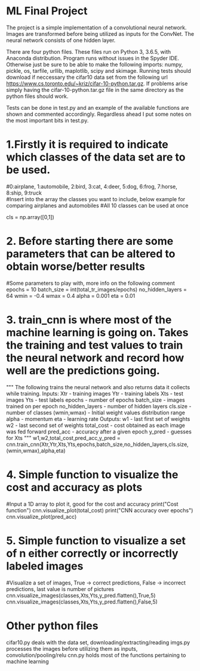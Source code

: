 # ML Final Project
The project is a simple implementation of a convolutional neural network. Images are transformed before being utilized as inputs for the ConvNet. The neural network consists of one hidden layer. 

There are four python files. These files run on Python 3, 3.6.5, with Anaconda distribution. Program runs without issues in the Spyder IDE. Otherwise just be sure to be able to make the following imports: numpy, pickle, os, tarfile, urllib, maplotlib, scipy and skimage. Running tests should download if neccessary the cifar10 data set from the following url https://www.cs.toronto.edu/~kriz/cifar-10-python.tar.gz. If problems arise simply having the cifar-10-python.tar.gz file in the same directory as the python files should work. 

Tests can be done in test.py and an example of the available functions are shown and commented accordingly. Regardless ahead I put some notes on the most important bits in test.py.

# 1.Firstly it is required to indicate which classes of the data set are to be used.

#0:airplane, 1:automobile, 2:bird, 3:cat, 4:deer, 5:dog, 6:frog, 7:horse, 8:ship, 9:truck <br>
#Insert into the array the classes you want to include, below example for comparing airplanes and automobiles
#All 10 classes can be used at once

cls = np.array([0,1])

# 2. Before starting there are some parameters that can be altered to obtain worse/better results

#Some parameters to play with, more info on the following comment
epochs = 10
batch_size = int(total_tr_images/epochs)
no_hidden_layers = 64
wmin = -0.4
wmax = 0.4
alpha = 0.001
eta = 0.01

# 3. train_cnn is where most of the machine learning is going on. Takes the training and test values to train the neural network and record how well are the predictions going. 

"""
The following trains the neural network and also returns data it collects while training.
Inputs: Xtr - training images
        Ytr - training labels
        Xts - test images
        Yts - test labels
        epochs - number of epochs
        batch_size - images trained on per epoch
        no_hidden_layers - number of hidden layers
        cls.size - number of classes
        (wmin,wmax) - Initial weight values distribution range 
        alpha - momentum
        eta - learning rate
Outputs: w1 - last first set of weights
         w2 - last second set of weights
         total_cost - cost obtained as each image was fed forward
         pred_acc - accuracy after a given epoch
         y_pred - guesses for Xts
"""
w1,w2,total_cost,pred_acc,y_pred = cnn.train_cnn(Xtr,Ytr,Xts,Yts,epochs,batch_size,no_hidden_layers,cls.size,(wmin,wmax),alpha,eta)

# 4. Simple function to visualize the cost and accuracy as plots

#Input a 1D array to plot it, good for the cost and accuracy
print("Cost function")
cnn.visualize_plot(total_cost)
print("CNN accuracy over epochs")
cnn.visualize_plot(pred_acc)

# 5. Simple function to visualize a set of n either correctly or incorrectly labeled images

#Visualize a set of images, True -> correct predictions, False -> incorrect predictions, last value is number of pictures
cnn.visualize_images(classes,Xts,Yts,y_pred.flatten(),True,5)
cnn.visualize_images(classes,Xts,Yts,y_pred.flatten(),False,5)

# Other python files
cifar10.py deals with the data set, downloading/extracting/reading
imgs.py processes the images before utilizing them as inputs, convolution/pooling/relu
cnn.py holds most of the functions pertaining to machine learning
